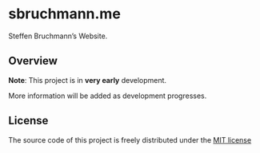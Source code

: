 sbruchmann.me
=============

Steffen Bruchmann’s Website.


Overview
--------

**Note**: This project is in **very early** development.

More information will be added as development progresses.


License
-------

The source code of this project is freely distributed under the [MIT license](LICENSE)

